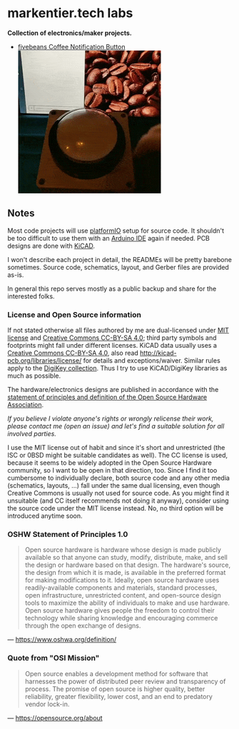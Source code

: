 # markentier.tech labs

**Collection of electronics/maker projects.**

* [fivebeans Coffee Notification Button](./fivebeans-cnb/README.md)
  <img width="320" height="320" src="./fivebeans-cnb/images/cnb-v2-prototype.gif">

## Notes

Most code projects will use [platformIO](https://platformio.org/) setup for source code.
It shouldn't be too difficult to use them with an [Arduino IDE](https://www.arduino.cc/en/Main/Software) again if needed.
PCB designs are done with [KiCAD](http://kicad-pcb.org/).

I won't describe each project in detail, the READMEs will be pretty barebone sometimes.
Source code, schematics, layout, and Gerber files are provided as-is.

In general this repo serves mostly as a public backup and share for the interested folks.

### License and Open Source information

If not stated otherwise all files authored by me are dual-licensed under [MIT license](./LICENSE-MIT) and [Creative Commons CC-BY-SA 4.0](./LICENSE-CC); third party symbols and footprints might fall under different licenses.
KiCAD data usually uses a [Creative Commons CC-BY-SA 4.0](https://creativecommons.org/licenses/by-sa/4.0/legalcode), also read <http://kicad-pcb.org/libraries/license/> for details and exceptions/waiver.
Similar rules apply to the [DigiKey collection](https://github.com/digikey/digikey-kicad-library/).
Thus I try to use KiCAD/DigiKey libraries as much as possible.

The hardware/electronics designs are published in accordance with the [statement of principles and definition of the Open Source Hardware Association](https://www.oshwa.org/definition/).

_If you believe I violate anyone's rights or wrongly relicense their work, please contact me (open an issue) and let's find a suitable solution for all involved parties._

I use the MIT license out of habit and since it's short and unrestricted (the ISC or 0BSD might be suitable candidates as well). The CC license is used, because it seems to be widely adopted in the Open Source Hardware community, so I want to be open in that direction, too. Since I find it too cumbersome to individually declare, both source code and any other media (schematics, layouts, ...) fall under the same dual licensing, even though Creative Commons is usually not used for source code. As you might find it unsuitable (and CC itself recommends not doing it anyway), consider using the source code under the MIT license instead. No, no third option will be introduced anytime soon.

### OSHW Statement of Principles 1.0

> Open source hardware is hardware whose design is made publicly available so that anyone can study, modify, distribute, make, and sell the design or hardware based on that design. The hardware's source, the design from which it is made, is available in the preferred format for making modifications to it. Ideally, open source hardware uses readily-available components and materials, standard processes, open infrastructure, unrestricted content, and open-source design tools to maximize the ability of individuals to make and use hardware. Open source hardware gives people the freedom to control their technology while sharing knowledge and encouraging commerce through the open exchange of designs.

— <https://www.oshwa.org/definition/>

### Quote from "OSI Mission"

> Open source enables a development method for software that harnesses the power of distributed peer review and transparency of process. The promise of open source is higher quality, better reliability, greater flexibility, lower cost, and an end to predatory vendor lock-in.

— <https://opensource.org/about>
